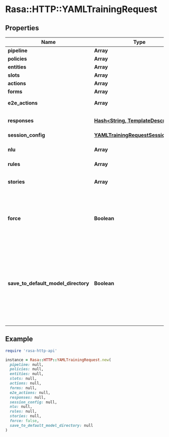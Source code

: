# Rasa::HTTP::YAMLTrainingRequest

## Properties

| Name | Type | Description | Notes |
| ---- | ---- | ----------- | ----- |
| **pipeline** | **Array** | Pipeline list | [optional] |
| **policies** | **Array** | Policies list | [optional] |
| **entities** | **Array** | Entity list | [optional] |
| **slots** | **Array** | Slots list | [optional] |
| **actions** | **Array** | Action list | [optional] |
| **forms** | **Array** | Forms list | [optional] |
| **e2e_actions** | **Array** | E2E Action list | [optional] |
| **responses** | [**Hash&lt;String, TemplateDescription&gt;**](TemplateDescription.md) | Bot response templates | [optional] |
| **session_config** | [**YAMLTrainingRequestSessionConfig**](YAMLTrainingRequestSessionConfig.md) |  | [optional] |
| **nlu** | **Array** | Rasa NLU data, array of intents | [optional] |
| **rules** | **Array** | Rule list | [optional] |
| **stories** | **Array** | Rasa Core stories in YAML format | [optional] |
| **force** | **Boolean** | Force a model training even if the data has not changed | [optional] |
| **save_to_default_model_directory** | **Boolean** | If &#x60;true&#x60; (default) the trained model will be saved in the default model directory, if &#x60;false&#x60; it will be saved in a temporary directory | [optional] |

## Example

```ruby
require 'rasa-http-api'

instance = Rasa::HTTP::YAMLTrainingRequest.new(
  pipeline: null,
  policies: null,
  entities: null,
  slots: null,
  actions: null,
  forms: null,
  e2e_actions: null,
  responses: null,
  session_config: null,
  nlu: null,
  rules: null,
  stories: null,
  force: false,
  save_to_default_model_directory: null
)
```

